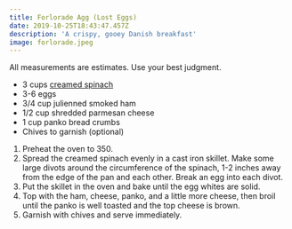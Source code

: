 ```yaml
---
title: Forlorade Agg (Lost Eggs)
date: 2019-10-25T18:43:47.457Z
description: 'A crispy, gooey Danish breakfast'
image: forlorade.jpeg
---
```


All measurements are estimates. Use your best judgment.

* 3 cups [creamed spinach](https://recipes.isaaclyman.com/recipes/creamed-spinach/)
* 3-6 eggs
* 3/4 cup julienned smoked ham
* 1/2 cup shredded parmesan cheese
* 1 cup panko bread crumbs
* Chives to garnish (optional)

1. Preheat the oven to 350.
2. Spread the creamed spinach evenly in a cast iron skillet. Make some large divots around the circumference of the spinach, 1-2 inches away from the edge of the pan and each other. Break an egg into each divot.
3. Put the skillet in the oven and bake until the egg whites are solid.
4. Top with the ham, cheese, panko, and a little more cheese, then broil until the panko is well toasted and the top cheese is brown.
5. Garnish with chives and serve immediately.
